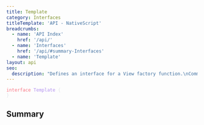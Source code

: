 ```yaml
---
title: Template
category: Interfaces
titleTemplate: 'API - NativeScript'
breadcrumbs:
  - name: 'API Index'
    href: '/api/'
  - name: 'Interfaces'
    href: '/api/#summary-Interfaces'
  - name: 'Template'
layout: api
seo:
  description: "Defines an interface for a View factory function.\nCommonly used to specify the visualization of data objects."
---
```


<!-- This page is auto generated, do not edit manually. -->
<!-- Run "yarn generate:api-docs" to regenerate -->

<script setup lang="ts">
  import { provide } from "vue";
  import API_DATA from "./Template.data.json";
  
  provide('API_DATA', API_DATA);
</script>

<APIRefHierarchy v-once />

<pre class="not-prose [&_a]:text-blue-400 [&_a]:no-underline"><code><span class="line"><span style="color: #F97583">interface</span><span style="color: #E1E4E8"> </span><span style="color: #B392F0">Template</span><span style="color: #E1E4E8"> {</span></span>
<span class="line"><span style="color: #E1E4E8">}</span></span></code></pre>

<APIRefComment commentBase64="eyJibG9ja1RhZ3MiOltdLCJtb2RpZmllclRhZ3MiOnt9LCJzdW1tYXJ5IjpbeyJraW5kIjoidGV4dCIsInRleHQiOiJEZWZpbmVzIGFuIGludGVyZmFjZSBmb3IgYSBWaWV3IGZhY3RvcnkgZnVuY3Rpb24uXG5Db21tb25seSB1c2VkIHRvIHNwZWNpZnkgdGhlIHZpc3VhbGl6YXRpb24gb2YgZGF0YSBvYmplY3RzLiJ9XX0=" v-once />

## <Heading ignore>Summary</Heading>

<APIRefSummary v-once />

